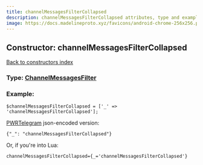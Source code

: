 ```yaml
---
title: channelMessagesFilterCollapsed
description: channelMessagesFilterCollapsed attributes, type and example
image: https://docs.madelineproto.xyz/favicons/android-chrome-256x256.png
---
```

## Constructor: channelMessagesFilterCollapsed  
[Back to constructors index](index.md)






### Type: [ChannelMessagesFilter](../types/ChannelMessagesFilter.md)


### Example:

```
$channelMessagesFilterCollapsed = ['_' => 'channelMessagesFilterCollapsed'];
```  

[PWRTelegram](https://pwrtelegram.xyz) json-encoded version:

```
{"_": "channelMessagesFilterCollapsed"}
```


Or, if you're into Lua:  


```
channelMessagesFilterCollapsed={_='channelMessagesFilterCollapsed'}

```


